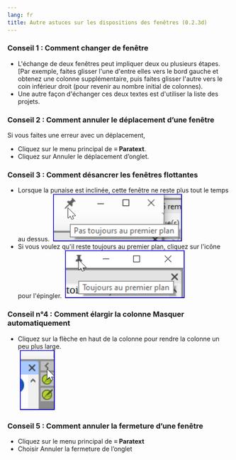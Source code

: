 ```yaml
---
lang: fr
title: Autre astuces sur les dispositions des fenêtres (0.2.3d)
---
```


### Conseil 1 : Comment changer de fenêtre

-  L'échange de deux fenêtres peut impliquer deux ou plusieurs étapes. [Par exemple, faites glisser l'une d'entre elles vers le bord gauche et obtenez une colonne supplémentaire, puis faites glisser l'autre vers le coin inférieur droit (pour revenir au nombre initial de colonnes).
-  Une autre façon d'échanger ces deux textes est d'utiliser la liste des projets.

### Conseil 2 : Comment annuler le déplacement d’une fenêtre

Si vous faites une erreur avec un déplacement,

-  Cliquez sur le menu principal de **≡ Paratext**.
-  Cliquez sur Annuler le déplacement d’onglet.

### Conseil 3 : Comment désancrer les fenêtres flottantes

-  Lorsque la punaise est inclinée, cette fenêtre ne reste plus tout le temps au dessus.
    ![](../../media/9cfd94eadcb22a0841a91f95fee2717d.png)  
-  Si vous voulez qu'il reste toujours au premier plan, cliquez sur l'icône pour l'épingler.
   ![](../../media/b8ba6e14df5be2082bcfdafddedd84d5.png)

### Conseil n°4 : Comment élargir la colonne Masquer automatiquement

-  Cliquez sur la flèche en haut de la colonne pour rendre la colonne un peu plus large.  
    ![](../../media/d6f7c90b0e3ddac0979a4f9bd406b0a0.png)

### Conseil 5 : Comment annuler la fermeture d’une fenêtre

-  Cliquez sur le menu principal de **≡ Paratext**
-  Choisir Annuler la fermeture de l’onglet

